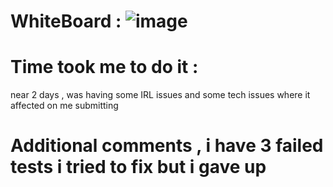# WhiteBoard : ![image](https://github.com/Abdelrahman-Sweiti/data-structures-and-algorithms/assets/102755704/841e687e-8d60-4286-bd7c-ad85362c29ef)

# Time took me to do it :
near 2 days , was having some IRL issues and some tech issues where it affected on me submitting


# Additional comments , i have 3 failed tests i tried to fix but i gave up
